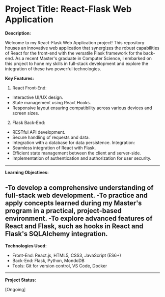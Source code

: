 # Project Title: React-Flask Web Application

**Description:**

Welcome to my React-Flask Web Application project! This repository houses an innovative web application that synergizes the robust capabilities of React for the front-end with the versatile Flask framework for the back-end. As a recent Master's graduate in Computer Science, I embarked on this project to hone my skills in full-stack development and explore the integration of these two powerful technologies.

**Key Features:**

1. React Front-End:

- Interactive UI/UX design.
- State management using React Hooks.
- Responsive layout ensuring compatibility across various devices and screen sizes.
2. Flask Back-End:
- RESTful API development.
- Secure handling of requests and data.
- Integration with a database for data persistence.
Integration:
- Seamless integration of React with Flask.
- Efficient state management between the client and server-side.
- Implementation of authentication and authorization for user security.

---
**Learning Objectives:**

-To develop a comprehensive understanding of full-stack web development.
-To practice and apply concepts learned during my Master's program in a practical, project-based environment.
-To explore advanced features of React and Flask, such as hooks in React and Flask's SQLAlchemy integration.
---
**Technologies Used:**

- Front-End: React.js, HTML5, CSS3, JavaScript (ES6+)
- Back-End: Flask, Python, MondoDB
- Tools: Git for version control, VS Code, Docker 
---
**Project Status:**

[Ongoing] 
